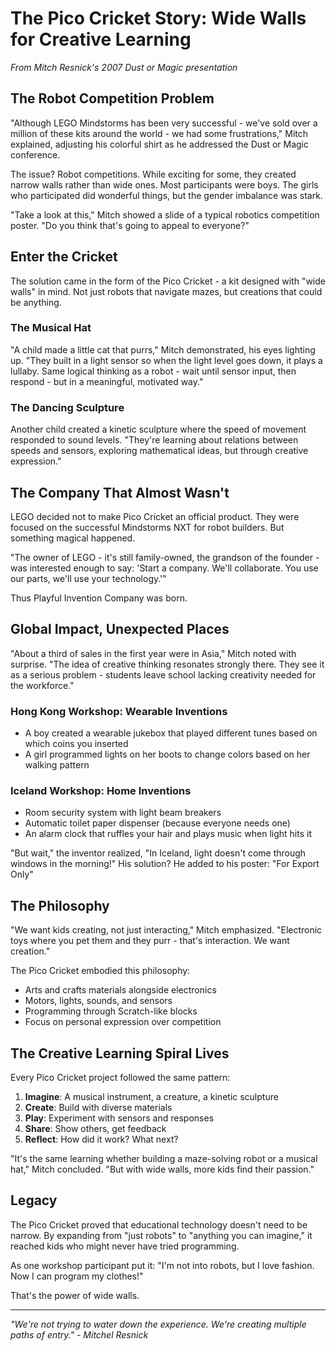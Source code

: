 # The Pico Cricket Story: Wide Walls for Creative Learning

*From Mitch Resnick's 2007 Dust or Magic presentation*

## The Robot Competition Problem

"Although LEGO Mindstorms has been very successful - we've sold over a million of these kits around the world - we had some frustrations," Mitch explained, adjusting his colorful shirt as he addressed the Dust or Magic conference.

The issue? Robot competitions. While exciting for some, they created narrow walls rather than wide ones. Most participants were boys. The girls who participated did wonderful things, but the gender imbalance was stark.

"Take a look at this," Mitch showed a slide of a typical robotics competition poster. "Do you think that's going to appeal to everyone?"

## Enter the Cricket

The solution came in the form of the Pico Cricket - a kit designed with "wide walls" in mind. Not just robots that navigate mazes, but creations that could be anything.

### The Musical Hat

"A child made a little cat that purrs," Mitch demonstrated, his eyes lighting up. "They built in a light sensor so when the light level goes down, it plays a lullaby. Same logical thinking as a robot - wait until sensor input, then respond - but in a meaningful, motivated way."

### The Dancing Sculpture  

Another child created a kinetic sculpture where the speed of movement responded to sound levels. "They're learning about relations between speeds and sensors, exploring mathematical ideas, but through creative expression."

## The Company That Almost Wasn't

LEGO decided not to make Pico Cricket an official product. They were focused on the successful Mindstorms NXT for robot builders. But something magical happened.

"The owner of LEGO - it's still family-owned, the grandson of the founder - was interested enough to say: 'Start a company. We'll collaborate. You use our parts, we'll use your technology.'"

Thus Playful Invention Company was born.

## Global Impact, Unexpected Places

"About a third of sales in the first year were in Asia," Mitch noted with surprise. "The idea of creative thinking resonates strongly there. They see it as a serious problem - students leave school lacking creativity needed for the workforce."

### Hong Kong Workshop: Wearable Inventions
- A boy created a wearable jukebox that played different tunes based on which coins you inserted
- A girl programmed lights on her boots to change colors based on her walking pattern

### Iceland Workshop: Home Inventions  
- Room security system with light beam breakers
- Automatic toilet paper dispenser (because everyone needs one)
- An alarm clock that ruffles your hair and plays music when light hits it

"But wait," the inventor realized, "In Iceland, light doesn't come through windows in the morning!" His solution? He added to his poster: "For Export Only"

## The Philosophy

"We want kids creating, not just interacting," Mitch emphasized. "Electronic toys where you pet them and they purr - that's interaction. We want creation."

The Pico Cricket embodied this philosophy:
- Arts and crafts materials alongside electronics
- Motors, lights, sounds, and sensors
- Programming through Scratch-like blocks
- Focus on personal expression over competition

## The Creative Learning Spiral Lives

Every Pico Cricket project followed the same pattern:
1. **Imagine**: A musical instrument, a creature, a kinetic sculpture
2. **Create**: Build with diverse materials
3. **Play**: Experiment with sensors and responses
4. **Share**: Show others, get feedback
5. **Reflect**: How did it work? What next?

"It's the same learning whether building a maze-solving robot or a musical hat," Mitch concluded. "But with wide walls, more kids find their passion."

## Legacy

The Pico Cricket proved that educational technology doesn't need to be narrow. By expanding from "just robots" to "anything you can imagine," it reached kids who might never have tried programming.

As one workshop participant put it: "I'm not into robots, but I love fashion. Now I can program my clothes!"

That's the power of wide walls.

---

*"We're not trying to water down the experience. We're creating multiple paths of entry." - Mitchel Resnick* 